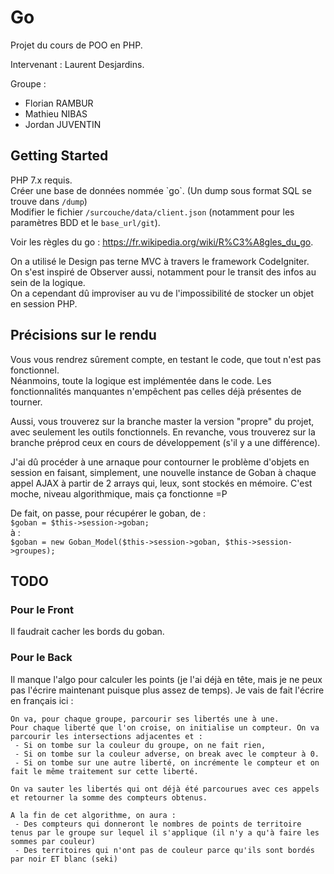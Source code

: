 # Go
Projet du cours de POO en PHP.

Intervenant : Laurent Desjardins.

Groupe :
- Florian RAMBUR
- Mathieu NIBAS
- Jordan JUVENTIN

## Getting Started
PHP 7.x requis.  
Créer une base de données nommée \`go\`. (Un dump sous format SQL se trouve dans `/dump`)  
Modifier le fichier `/surcouche/data/client.json` (notamment pour les paramètres BDD et le `base_url/git`).  
  
Voir les règles du go : https://fr.wikipedia.org/wiki/R%C3%A8gles_du_go.  
  
On a utilisé le Design pas terne MVC à travers le framework CodeIgniter.  
On s'est inspiré de Observer aussi, notamment pour le transit des infos au sein de la logique.  
On a cependant dû improviser au vu de l'impossibilité de stocker un objet en session PHP.

## Précisions sur le rendu
Vous vous rendrez sûrement compte, en testant le code, que tout n'est pas fonctionnel.  
Néanmoins, toute la logique est implémentée dans le code. Les fonctionnalités manquantes n'empêchent pas celles déjà présentes de tourner.  
  
Aussi, vous trouverez sur la branche master la version "propre" du projet, avec seulement les outils fonctionnels. En revanche, vous trouverez sur la branche préprod ceux en cours de développement (s'il y a une différence).  
  
J'ai dû procéder à une arnaque pour contourner le problème d'objets en session en faisant, simplement, une nouvelle instance de Goban à chaque appel AJAX à partir de 2 arrays qui, leux, sont stockés en mémoire. C'est moche, niveau algorithmique, mais ça fonctionne =P  
  
De fait, on passe, pour récupérer le goban, de :  
	`$goban = $this->session->goban;`  
à :  
	`$goban = new Goban_Model($this->session->goban, $this->session->groupes);`

## TODO
### Pour le Front
Il faudrait cacher les bords du goban.

### Pour le Back

Il manque l'algo pour calculer les points (je l'ai déjà en tête, mais je ne peux pas l'écrire maintenant puisque plus assez de temps). Je vais de fait l'écrire en français ici :  
  
```
On va, pour chaque groupe, parcourir ses libertés une à une.  
Pour chaque liberté que l'on croise, on initialise un compteur. On va parcourir les intersections adjacentes et :  
 - Si on tombe sur la couleur du groupe, on ne fait rien,
 - Si on tombe sur la couleur adverse, on break avec le compteur à 0.
 - Si on tombe sur une autre liberté, on incrémente le compteur et on fait le même traitement sur cette liberté.
  
On va sauter les libertés qui ont déjà été parcourues avec ces appels et retourner la somme des compteurs obtenus.  
  
A la fin de cet algorithme, on aura :
 - Des compteurs qui donneront le nombres de points de territoire tenus par le groupe sur lequel il s'applique (il n'y a qu'à faire les sommes par couleur)
 - Des territoires qui n'ont pas de couleur parce qu'ils sont bordés par noir ET blanc (seki)
```